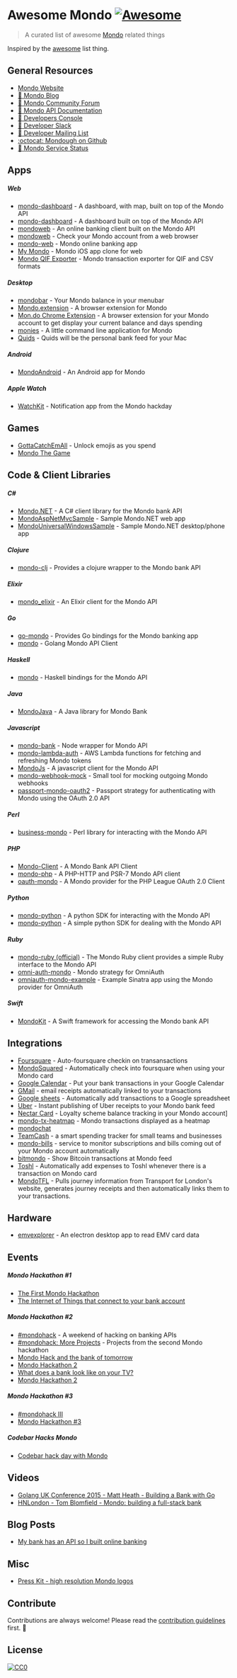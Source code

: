# Awesome Mondo [![Awesome](https://cdn.rawgit.com/sindresorhus/awesome/d7305f38d29fed78fa85652e3a63e154dd8e8829/media/badge.svg)](https://github.com/sindresorhus/awesome)
> A curated list of awesome [Mondo](https://getmondo.co.uk) related things

Inspired by the [awesome](https://github.com/sindresorhus/awesome) list thing.

## General Resources

- [Mondo Website](https://getmondo.co.uk)
- [:newspaper: Mondo Blog](https://getmondo.co.uk/blog/)
- [:speech_balloon: Mondo Community Forum](https://community.getmondo.co.uk)
- [:blue_book: Mondo API Documentation](https://getmondo.co.uk/docs/)
- [:wrench: Developers Console](https://developers.getmondo.co.uk/)
- [:loudspeaker: Developer Slack](https://devslack.getmondo.co.uk/)
- [:email: Developer Mailing List](https://getmondo.us10.list-manage.com/subscribe?u=f07f24134a901ee0d02d4cfaa&id=d2df75a837)
- [:octocat: Mondough on Github](https://github.com/mondough)
- [:rotating_light: Mondo Service Status](http://mondo.statuspage.io/)

## Apps

##### Web

- [mondo-dashboard](https://github.com/MartinBlackburn/mondo-api) - A dashboard, with map, built on top of the Mondo API
- [mondo-dashboard](https://github.com/willrax/mondo-dashboard) - A dashboard built on top of the Mondo API
- [mondoweb](https://github.com/jamesallison/mondoweb) - An online banking client built on the Mondo API
- [mondoweb](https://github.com/robcalcroft/mondoweb) - Check your Mondo account from a web browser
- [mondo-web](https://github.com/scottrobertson/mondo-web) - Mondo online banking app
- [My Mondo](https://github.com/Manoj-nathwani/my-mondo) - Mondo iOS app clone for web
- [Mondo QIF Exporter](https://github.com/rubenarakelyan/mondo-qif-exporter) - Mondo transaction exporter for QIF and CSV formats

##### Desktop

- [mondobar](https://github.com/jongold/mondobar) - Your Mondo balance in your menubar
- [Mondo.extension](https://github.com/danielgraf/Mondo.extension) - A browser extension for Mondo
- [Mon.do Chrome Extension](https://github.com/dphobson/Mon.do.extension.chrome) - A browser extension for your Mondo account to get display your current balance and days spending
- [monies](https://github.com/robinjmurphy/monies) - A little command line application for Mondo
- [Quids](http://quidsapp.com) - Quids will be the personal bank feed for your Mac

##### Android
- [MondoAndroid](https://github.com/joluet/MondoAndroid) - An Android app for Mondo

##### Apple Watch

- [WatchKit](https://github.com/timd/MondoHack) - Notification app from the Mondo hackday

## Games

- [GottaCatchEmAll](http://gottacatchemall.herokuapp.com/register) - Unlock emojis as you spend
- [Mondo The Game](https://github.com/jonashuckestein/mondo-the-game)

## Code & Client Libraries

##### C# #
- [Mondo.NET](https://github.com/rdingwall/mondo.net) - A C# client library for the Mondo bank API
- [MondoAspNetMvcSample](https://github.com/rdingwall/MondoAspNetMvcSample) - Sample Mondo.NET web app
- [MondoUniversalWindowsSample](https://github.com/rdingwall/MondoUniversalWindowsSample) - Sample Mondo.NET desktop/phone app

##### Clojure
- [mondo-clj](https://github.com/adamneilson/mondo-clj) - Provides a clojure wrapper to the Mondo bank API

##### Elixir
- [mondo_elixir](https://github.com/stevedomin/mondo_elixir) - An Elixir client for the Mondo API

##### Go
- [go-mondo](https://github.com/sjwhitworth/go-mondo) - Provides Go bindings for the Mondo banking app
- [mondo](https://github.com/icio/mondo) - Golang Mondo API Client

##### Haskell
- [mondo](https://hackage.haskell.org/package/mondo) - Haskell bindings for the Mondo API

##### Java
- [MondoJava](https://github.com/danielgraf/MondoJava) - A Java library for Mondo Bank

##### Javascript

- [mondo-bank](https://github.com/solidgoldpig/mondo-bank) - Node wrapper for Mondo API
- [mondo-lambda-auth](https://github.com/willrax/mondo-lambda-auth) - AWS Lambda functions for fetching and refreshing Mondo tokens
- [MondoJs](https://github.com/lededje/Mondojs) - A javascript client for the Mondo API
- [mondo-webhook-mock](https://github.com/mcky/mondo-webhook-mock) - Small tool for mocking outgoing Mondo webhooks
- [passport-mondo-oauth2](https://www.npmjs.com/package/passport-mondo-oauth2) - Passport strategy for authenticating with Mondo using the OAuth 2.0 API

##### Perl

- [business-mondo](https://github.com/leejo/business-mondo) - Perl library for interacting with the Mondo API

##### PHP
- [Mondo-Client](https://github.com/ThePixelDeveloper/Mondo-Client) - A Mondo Bank API Client
- [mondo-php](https://github.com/edcs/mondo-php) - A PHP-HTTP and PSR-7 Mondo API client
- [oauth-mondo](https://github.com/edcs/oauth-mondo) - A Mondo provider for the PHP League OAuth 2.0 Client

##### Python
- [mondo-python](https://github.com/muyiwaolu/mondo-python) - A python SDK for interacting with the Mondo API
- [mondo-python](https://github.com/simonvc/mondo-python) - A simple python SDK for dealing with the Mondo API

##### Ruby
- [mondo-ruby (official)](https://github.com/mondough/mondo-ruby) - The Mondo Ruby client provides a simple Ruby interface to the Mondo API
- [omni-auth-mondo](https://github.com/tombell/omniauth-mondo) - Mondo strategy for OmniAuth
- [omniauth-mondo-example](https://github.com/tombell/omniauth-mondo-example) - Example Sinatra app using the Mondo provider for OmniAuth

##### Swift
- [MondoKit](https://github.com/pollarm/MondoKit) - A Swift framework for accessing the Mondo bank API

## Integrations

- [Foursquare](https://github.com/JasonBates/mhook) - Auto-foursquare checkin on transansactions
- [MondoSquared](https://github.com/DanielTomlinson/MondoSquared) - Automatically check into foursquare when using your Mondo card
- [Google Calendar](https://github.com/jairodiaz/mondo-google-calendar) - Put your bank transactions in your Google Calendar
- [GMail](https://github.com/rdingwall/hackathon-attachment-publisher) - email receipts automatically linked to your transactions
- [Google sheets](https://github.com/mcky/mondo-sheets) - Automatically add transactions to a Google spreadsheet
- [Uber](https://github.com/rdingwall/hackathon-uber-mondo) - Instant publishing of Uber receipts to your Mondo bank feed
- [Nectar Card](https://github.com/danpalmer/mondo-loyalty) - Loyalty scheme balance tracking in your Mondo account]
- [mondo-tx-heatmap](https://github.com/rmuch/mondo-tx-heatmap) - Mondo transactions displayed as a heatmap
- [mondochat](https://github.com/billinghamj/mondochat)
- [TeamCash](https://github.com/elliotdavies/mondo-hackday) - a smart spending tracker for small teams and businesses
- [mondo-bills](https://github.com/danpalmer/mondo-bills) - service to monitor subscriptions and bills coming out of your Mondo account automatically
- [bitmondo](https://github.com/ondrejsika/bitmondo) - Show Bitcoin transactions at Mondo feed
- [Toshl](https://github.com/andreagrandi/mondo-toshl) - Automatically add expenses to Toshl whenever there is a transaction on Mondo card
- [MondoTFL](https://github.com/jameshill/mondo-tfl) - Pulls journey information from Transport for London's website, generates journey receipts and then automatically links them to your transactions.

## Hardware

- [emvexplorer](https://github.com/danielgraf/emvexplorer) - An electron desktop app to read EMV card data

## Events

##### Mondo Hackathon #1

- [The First Mondo Hackathon](https://getmondo.co.uk/blog/2015/10/01/the-first-mondo-hackathon/)
- [The Internet of Things that connect to your bank account](https://medium.com/@simonvc/the-internet-of-things-that-connect-to-your-bank-account-ab8a6a2a44d7)

##### Mondo Hackathon #2

- [#mondohack](https://getmondo.co.uk/blog/2015/11/22/mondohack/) - A weekend of hacking on banking APIs
- [#mondohack: More Projects](https://getmondo.co.uk/blog/2015/11/30/mondohack-2/) - Projects from the second Mondo hackathon
- [Mondo Hack and the bank of tomorrow](https://medium.com/@jonptaylor/mondo-hack-and-the-bank-of-tomorrow-62f672ccd2dd#.gq2axlx8x)
- [Mondo Hackathon 2](https://www.linkedin.com/pulse/mondo-hackathon-2-dan-graf)
- [What does a bank look like on your TV?](http://www.webcredible.com/blog/nov15-banking-tv/)
- [Mondo Hackathon 2](https://medium.com/@simonvc/mondo-hackathon-2-e032c527236a#.pqz6rg5hy)

##### Mondo Hackathon #3

- [#mondohack III](https://getmondo.co.uk/blog/2016/01/28/mondohack-III/)
- [Mondo Hackathon #3](https://www.linkedin.com/pulse/mondo-hackathon-3-dan-graf)

##### Codebar Hacks Mondo

- [Codebar hack day with Mondo](http://labs.redweb.com/projects/codebar-hack-day-mondo/)

## Videos

- [Golang UK Conference 2015 - Matt Heath - Building a Bank with Go](https://www.youtube.com/watch?v=cFJkLfujOts)
- [HNLondon - Tom Blomfield - Mondo: building a full-stack bank](https://vimeo.com/136918188)

## Blog Posts
- [My bank has an API so I built online banking](https://medium.com/@jamesallison/mondo-hackathon-e504883a4a05)


## Misc
- [Press Kit - high resolution Mondo logos](https://getmondo.co.uk/press/)

## Contribute

Contributions are always welcome! Please read the [contribution guidelines](https://github.com/sindresorhus/awesome/blob/master/contributing.md) first. :gift_heart:

## License

[![CC0](http://i.creativecommons.org/p/zero/1.0/88x31.png)](http://creativecommons.org/publicdomain/zero/1.0/)
